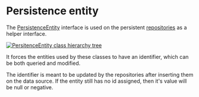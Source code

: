 # Persistence entity

The [PersistenceEntity][persistence_entity] interface is used on the persistent [repositories][repositories] as a helper interface.

[![PersitenceEntity class hierarchy tree][persistence_entity-class_tree]][persistence_entity-class_tree]

It forces the entities used by these classes to have an identifier, which can be both queried and modified.

The identifier is meant to be updated by the repositories after inserting them on the data source. If the entity still has no id assigned, then it's value will be null or negative.

[persistence_entity]: ./apidocs/com/wandrell/persistence/PersistenceEntity.html
[persistence_entity-class_tree]: ./images/persistence_entity_class_tree.png
[repositories]: ./repository.html
